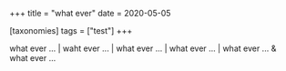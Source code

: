 +++
title = "what ever"
date = 2020-05-05

[taxonomies]
tags = ["test"]
+++

what ever ... | waht ever ... | what ever ... | what ever ... | what ever ... & what ever ...
